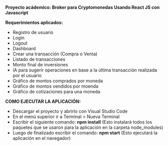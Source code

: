 **Proyecto acádemico: Broker para Cryptomonedas
Usando React JS con Javascript**

**Requerimientos aplicados:**
- Registro de usuario
- Login
- Logout
- Dashboard
- Crear una transacción (Compra o Venta)
- Listado de transacciones
- Monto final de inversiones
- IA para sugerir operaciones en base a la última transacción realizada por el usuario
- Gráfico de montos comprados por moneda
- Gráfico de montos vendidos por moenda
- Gráfico de cotizaciones para una moneda

**COMO EJECUTAR LA APLICACIÓN:**
- Descargar el proyecto y abrirlo con Visual Studio Code
- En el menú superior ir a Terminal > Nueva Terminal
- Escribir el siguiente comando: **npm install** (Esto instalará todos los paquetes que se usaron para la aplicación en la carpeta node_modules)
- Luego de finalizado escribir el comando: **npm start** (Esto ejecutará la aplicación en el navegador)
